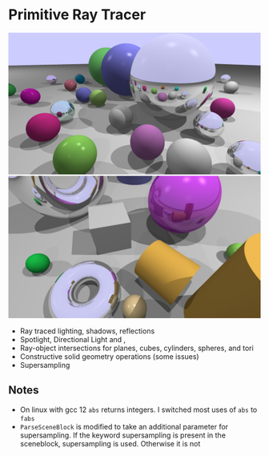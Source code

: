 # Primitive Ray Tracer

![image](./renders/spheres_colour.png)
![image](./renders/simplecolour.png)

- Ray traced lighting, shadows, reflections
- Spotlight, Directional Light and ,
- Ray-object intersections for planes, cubes, cylinders, spheres, and tori
- Constructive solid geometry operations (some issues)
- Supersampling

## Notes

- On linux with gcc 12 `abs` returns integers. I switched most uses of `abs` to `fabs`
- `ParseSceneBlock` is modified to take an additional parameter for supersampling. If the keyword supersampling is present in the sceneblock, supersampling is used. Otherwise it is not
